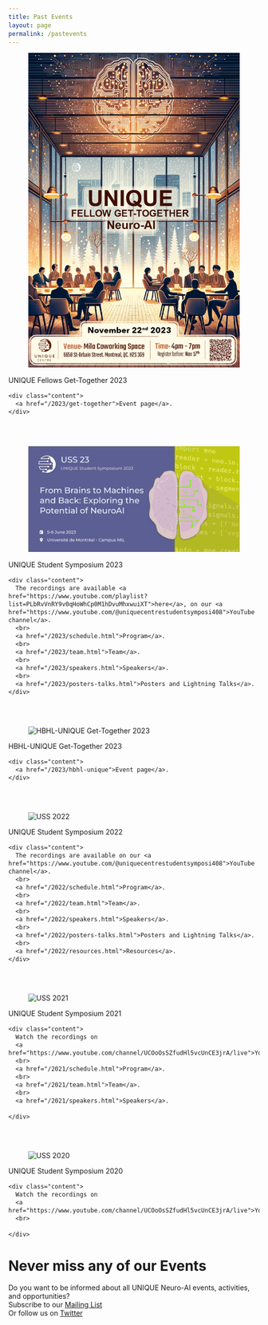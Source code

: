 ```yaml
---
title: Past Events
layout: page
permalink: /pastevents
---
```


<div class="card">
  <div class="card-image">
    <figure class="image is-5by2">
      <img src="/assets/img/UNIQUE_Fellows_Get-Together_2023.png" alt="UNIQUE Fellows Get-Together 2023">
    </figure>
  </div>
  <div class="card-content">
    <div class="media">
      <div class="media-content">
        <p class="title is-4">UNIQUE Fellows Get-Together 2023</p>
      </div>
    </div>

    <div class="content">
      <a href="/2023/get-together">Event page</a>.
    </div>
  </div>
</div>

<br>
<br>

<div class="card">
  <div class="card-image">
    <figure class="image is-5by2">
      <img src="/assets/img/USS2023/banner.png" alt="USS 2023">
    </figure>
  </div>
  <div class="card-content">
    <div class="media">
      <div class="media-content">
        <p class="title is-4">UNIQUE Student Symposium 2023</p>
      </div>
    </div>

    <div class="content">
      The recordings are available <a href="https://www.youtube.com/playlist?list=PLbRvVnRY9v0qHoWhCp0M1hDvuMhxwuiXT">here</a>, on our <a href="https://www.youtube.com/@uniquecentrestudentsymposi408">YouTube channel</a>.
      <br>
      <a href="/2023/schedule.html">Program</a>.
      <br>
      <a href="/2023/team.html">Team</a>.
      <br>
      <a href="/2023/speakers.html">Speakers</a>.
      <br>
      <a href="/2023/posters-talks.html">Posters and Lightning Talks</a>.
    </div>
  </div>
</div>

<br>
<br>

<div class="card">
  <div class="card-image">
    <figure class="image is-5by2">
      <img src="/assets/img/HBHL_UNIQUE.jpg" alt="HBHL-UNIQUE Get-Together 2023">
    </figure>
  </div>
  <div class="card-content">
    <div class="media">
      <div class="media-content">
        <p class="title is-4">HBHL-UNIQUE Get-Together 2023</p>
      </div>
    </div>

    <div class="content">
      <a href="/2023/hbhl-unique">Event page</a>.
    </div>
  </div>
</div>

<br>
<br>

<div class="card">
  <div class="card-image">
    <figure class="image is-5by2">
      <img src="/assets/img/USS2022/banner.png" alt="USS 2022">
    </figure>
  </div>
  <div class="card-content">
    <div class="media">
      <div class="media-content">
        <p class="title is-4">UNIQUE Student Symposium 2022</p>
      </div>
    </div>

    <div class="content">
      The recordings are available on our <a href="https://www.youtube.com/@uniquecentrestudentsymposi408">YouTube channel</a>.
      <br>
      <a href="/2022/schedule.html">Program</a>.
      <br>
      <a href="/2022/team.html">Team</a>.
      <br>
      <a href="/2022/speakers.html">Speakers</a>.
      <br>
      <a href="/2022/posters-talks.html">Posters and Lightning Talks</a>.
      <br>
      <a href="/2022/resources.html">Resources</a>.
    </div>
  </div>
</div>

<br>
<br>

<div class="card">
  <div class="card-image">
    <figure class="image is-5by2">
      <img src="/assets/img/USS2021/banner-1-v1.png" alt="USS 2021">
    </figure>
  </div>
  <div class="card-content">
    <div class="media">
      <div class="media-content">
        <p class="title is-4">UNIQUE Student Symposium 2021</p>
      </div>
    </div>

    <div class="content">
      Watch the recordings on
      <a href="https://www.youtube.com/channel/UCOoOsSZfudHl5vcUnCE3jrA/live">YouTube</a>.
      <br>
      <a href="/2021/schedule.html">Program</a>.
      <br>
      <a href="/2021/team.html">Team</a>.
      <br>
      <a href="/2021/speakers.html">Speakers</a>.

    </div>
  </div>
</div>

<br>
<br>

<div class="card">
  <div class="card-image">
    <figure class="image is-5by2">
      <img src="/assets/img/USS2020.png" alt="USS 2020">
    </figure>
  </div>
  <div class="card-content">
    <div class="media">
      <div class="media-content">
        <p class="title is-4">UNIQUE Student Symposium 2020</p>
      </div>
    </div>

    <div class="content">
      Watch the recordings on
      <a href="https://www.youtube.com/channel/UCOoOsSZfudHl5vcUnCE3jrA/live">YouTube</a>.
      <br>

    </div>
  </div>
</div>


# Never miss any of our Events
Do you want to be informed about all UNIQUE Neuro-AI events, activities, and opportunities?
<br>
Subscribe to our [Mailing List](https://forms.gle/x5v8VQg4h1z7XRPu9)
<br>
Or follow us on [Twitter](https://twitter.com/ai_unique)
